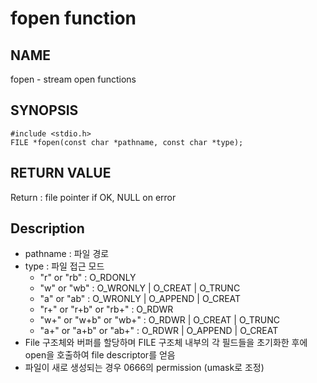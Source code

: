 # fopen function
## NAME
fopen - stream open functions
## SYNOPSIS
```
#include <stdio.h>
FILE *fopen(const char *pathname, const char *type);
```
## RETURN VALUE
Return : file pointer if OK, NULL on error
## Description
* pathname : 파일 경로
* type : 파일 접근 모드
	* "r" or "rb" : O_RDONLY
	* "w" or "wb" : O_WRONLY | O_CREAT | O_TRUNC
	* "a" or "ab" : O_WRONLY | O_APPEND | O_CREAT
	* "r+" or "r+b" or "rb+" : O_RDWR
	* "w+" or "w+b" or "wb+" : O_RDWR | O_CREAT | O_TRUNC
	* "a+" or "a+b" or "ab+" : O_RDWR | O_APPEND | O_CREAT
* File 구조체와 버퍼를 할당하며 FILE 구조체 내부의 각 필드들을 초기화한 후에 open을 호출하여 file descriptor를 얻음
* 파일이 새로 생성되는 경우 0666의 permission (umask로 조정)
